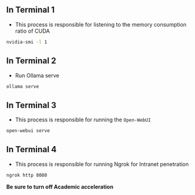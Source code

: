 







## In Terminal 1
- This process is responsible for listening to the memory consumption ratio of CUDA
```bash
nvidia-smi -l 1
```

## In Terminal 2
- Run Ollama serve
```bash
ollama serve
```

## In Terminal 3
- This process is responsible for running the `Open-WebUI `
```bash
open-webui serve
```

## In Terminal 4
- This process is responsible for running Ngrok for Intranet penetration
```bash
ngrok http 8080
```

**Be sure to turn off Academic acceleration**














